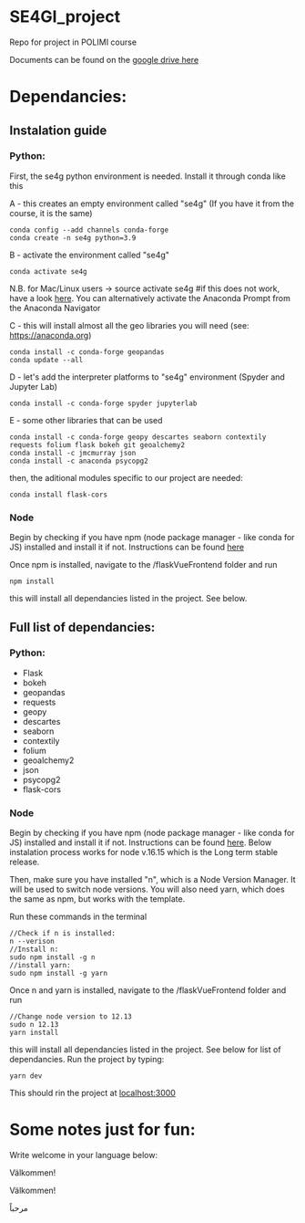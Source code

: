 # SE4GI_project

Repo for project in POLIMI course

Documents can be found on the [google drive here](https://drive.google.com/drive/u/0/folders/1-qme17xkIi_KhyNxs10YBTd-44utuKoX)

# Dependancies:

## Instalation guide

### Python:

First, the se4g python environment is needed. Install it through conda like this

A - this creates an empty environment called "se4g" (If you have it from the course, it is the same)

    conda config --add channels conda-forge
    conda create -n se4g python=3.9

B - activate the environment called "se4g"

    conda activate se4g

N.B. for Mac/Linux users -> source activate se4g #if this does not work, have a look
[here](https://stackoverflow.com/questions/60050929/how-to-open-conda-shell-in-mac).
You can alternatively activate the Anaconda Prompt from the Anaconda Navigator

C - this will install almost all the geo libraries you will need (see: https://anaconda.org)

    conda install -c conda-forge geopandas
    conda update --all

D - let's add the interpreter platforms to "se4g" environment (Spyder and Jupyter Lab)

    conda install -c conda-forge spyder jupyterlab

E - some other libraries that can be used

    conda install -c conda-forge geopy descartes seaborn contextily requests folium flask bokeh git geoalchemy2
    conda install -c jmcmurray json
    conda install -c anaconda psycopg2

then, the aditional modules specific to our project are needed:

    conda install flask-cors

### Node

Begin by checking if you have npm (node package manager - like conda for JS) installed and install it if not. Instructions can be found
[here](https://docs.npmjs.com/cli/v7/configuring-npm/install)

Once npm is installed, navigate to the /flaskVueFrontend folder and run

    npm install

this will install all dependancies listed in the project. See below. 

## Full list of dependancies:

### Python:

- Flask
- bokeh
- geopandas
- requests
- geopy
- descartes
- seaborn
- contextily
- folium
- geoalchemy2
- json
- psycopg2
- flask-cors

### Node

Begin by checking if you have npm (node package manager - like conda for JS) installed and install it if not. Instructions can be found
[here](https://docs.npmjs.com/cli/v7/configuring-npm/install). Below instalation process works for node v.16.15 which is the Long term stable release.

Then, make sure you have installed "n", which is a Node Version Manager. It will be used to switch node versions.
You will also need yarn, which does the same as npm, but works with the template.

Run these commands in the terminal

    //Check if n is installed:
    n --verison
    //Install n:
    sudo npm install -g n
    //install yarn:
    sudo npm install -g yarn

Once n and yarn is installed, navigate to the /flaskVueFrontend folder and run

    //Change node version to 12.13
    sudo n 12.13
    yarn install

this will install all dependancies listed in the project. See below for list of dependancies.
Run the project by typing:

    yarn dev

This should rin the project at [localhost:3000](http://localhost:3000)

# Some notes just for fun:

Write welcome in your language below:

Välkommen!

Välkommen!

مرحباً
